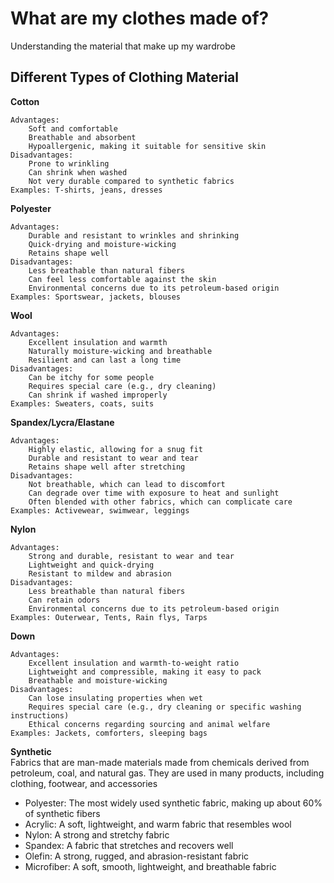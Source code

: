 # What are my clothes made of?
Understanding the material that make up my wardrobe

## Different Types of Clothing Material




<b>Cotton</b> <br>

    Advantages:
        Soft and comfortable
        Breathable and absorbent
        Hypoallergenic, making it suitable for sensitive skin
    Disadvantages:
        Prone to wrinkling
        Can shrink when washed
        Not very durable compared to synthetic fabrics
    Examples: T-shirts, jeans, dresses

<b>Polyester</b> <br>

    Advantages:
        Durable and resistant to wrinkles and shrinking
        Quick-drying and moisture-wicking
        Retains shape well
    Disadvantages:
        Less breathable than natural fibers
        Can feel less comfortable against the skin
        Environmental concerns due to its petroleum-based origin
    Examples: Sportswear, jackets, blouses

<b>Wool</b> <br>

    Advantages:
        Excellent insulation and warmth
        Naturally moisture-wicking and breathable
        Resilient and can last a long time
    Disadvantages:
        Can be itchy for some people
        Requires special care (e.g., dry cleaning)
        Can shrink if washed improperly
    Examples: Sweaters, coats, suits

<b>Spandex/Lycra/Elastane</b> <br>

    Advantages:
        Highly elastic, allowing for a snug fit
        Durable and resistant to wear and tear
        Retains shape well after stretching
    Disadvantages:
        Not breathable, which can lead to discomfort
        Can degrade over time with exposure to heat and sunlight
        Often blended with other fabrics, which can complicate care
    Examples: Activewear, swimwear, leggings

<b>Nylon</b> <br>

    Advantages:
        Strong and durable, resistant to wear and tear
        Lightweight and quick-drying
        Resistant to mildew and abrasion
    Disadvantages:
        Less breathable than natural fibers
        Can retain odors
        Environmental concerns due to its petroleum-based origin
    Examples: Outerwear, Tents, Rain flys, Tarps 

<b>Down</b> <br>

    Advantages:
        Excellent insulation and warmth-to-weight ratio
        Lightweight and compressible, making it easy to pack
        Breathable and moisture-wicking
    Disadvantages:
        Can lose insulating properties when wet
        Requires special care (e.g., dry cleaning or specific washing instructions)
        Ethical concerns regarding sourcing and animal welfare
    Examples: Jackets, comforters, sleeping bags

<b>Synthetic</b> <br>
Fabrics that are man-made materials made from chemicals derived from petroleum, coal, and natural gas. They are used in many products, including clothing, footwear, and accessories
<br> 
-  Polyester: The most widely used synthetic fabric, making up about 60% of synthetic fibers
-  Acrylic: A soft, lightweight, and warm fabric that resembles wool
-  Nylon: A strong and stretchy fabric
-  Spandex: A fabric that stretches and recovers well
-  Olefin: A strong, rugged, and abrasion-resistant fabric
-  Microfiber: A soft, smooth, lightweight, and breathable fabric
